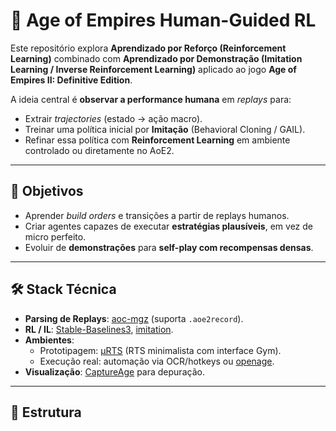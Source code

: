 # 🏰 Age of Empires Human-Guided RL

Este repositório explora **Aprendizado por Reforço (Reinforcement Learning)** combinado com **Aprendizado por Demonstração (Imitation Learning / Inverse Reinforcement Learning)** aplicado ao jogo **Age of Empires II: Definitive Edition**.

A ideia central é **observar a performance humana** em *replays* para:
- Extrair *trajectories* (estado → ação macro).
- Treinar uma política inicial por **Imitação** (Behavioral Cloning / GAIL).
- Refinar essa política com **Reinforcement Learning** em ambiente controlado ou diretamente no AoE2.

---

## 🎯 Objetivos

- Aprender *build orders* e transições a partir de replays humanos.
- Criar agentes capazes de executar **estratégias plausíveis**, em vez de micro perfeito.
- Evoluir de **demonstrações** para **self-play com recompensas densas**.

---

## 🛠️ Stack Técnica

- **Parsing de Replays**: [aoc-mgz](https://github.com/happyleavesaoc/aoc-mgz) (suporta `.aoe2record`).
- **RL / IL**: [Stable-Baselines3](https://github.com/DLR-RM/stable-baselines3), [imitation](https://github.com/HumanCompatibleAI/imitation).
- **Ambientes**:
  - Prototipagem: [µRTS](https://github.com/vwxyzjn/gym-microrts) (RTS minimalista com interface Gym).
  - Execução real: automação via OCR/hotkeys ou [openage](https://github.com/SFTtech/openage).
- **Visualização**: [CaptureAge](https://www.captureage.com/) para depuração.

---

## 📂 Estrutura

